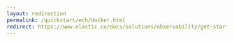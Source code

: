 ```yaml
---
layout: redirection
permalink: /quickstart/ech/docker.html
redirect: https://www.elastic.co/docs/solutions/observability/get-started/opentelemetry/quickstart/ech/docker
---
```

